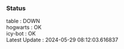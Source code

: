 ### Status


table : DOWN  
hogwarts : OK  
icy-bot : OK  
Latest Update : 2024-05-29 08:12:03.616837
